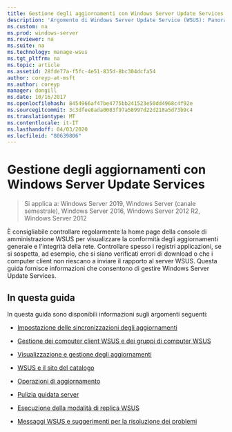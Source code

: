 ```yaml
---
title: Gestione degli aggiornamenti con Windows Server Update Services
description: 'Argomento di Windows Server Update Service (WSUS): Panoramica di Gestione aggiornamenti con collegamenti agli argomenti correlati'
ms.custom: na
ms.prod: windows-server
ms.reviewer: na
ms.suite: na
ms.technology: manage-wsus
ms.tgt_pltfrm: na
ms.topic: article
ms.assetid: 28fde77a-f5fc-4e51-835d-8bc304dcfa54
author: coreyp-at-msft
ms.author: coreyp
manager: dongill
ms.date: 10/16/2017
ms.openlocfilehash: 8454966af47be4775bb241523e50dd4968c4f92e
ms.sourcegitcommit: 3c3dfee8ada0083f97a58997d22d218a5d73b9c4
ms.translationtype: MT
ms.contentlocale: it-IT
ms.lasthandoff: 04/03/2020
ms.locfileid: "80639806"
---
```

# <a name="update-management-with-windows-server-update-services"></a>Gestione degli aggiornamenti con Windows Server Update Services

>Si applica a: Windows Server 2019, Windows Server (canale semestrale), Windows Server 2016, Windows Server 2012 R2, Windows Server 2012

È consigliabile controllare regolarmente la home page della console di amministrazione WSUS per visualizzare la conformità degli aggiornamenti generale e l'integrità della rete. Controllare spesso i registri applicazioni, se si sospetta, ad esempio, che si siano verificati errori di download o che i computer client non riescano a inviare il rapporto al server WSUS. Questa guida fornisce informazioni che consentono di gestire Windows Server Update Services.  
  
## <a name="in-this-guide"></a>In questa guida  
In questa guida sono disponibili informazioni sugli argomenti seguenti:  
  
-   [Impostazione delle sincronizzazioni degli aggiornamenti](setting-up-update-synchronizations.md)  
  
-   [Gestione dei computer client WSUS e dei gruppi di computer WSUS](managing-wsus-client-computers-and-wsus-computer-groups.md)  
  
-   [Visualizzazione e gestione degli aggiornamenti](viewing-and-managing-updates.md)  
  
-   [WSUS e il sito del catalogo](wsus-and-the-catalog-site.md)  
  
-   [Operazioni di aggiornamento](updates-operations.md)  
  
-   [Pulizia guidata server](the-server-cleanup-wizard.md)  
  
-   [Esecuzione della modalità di replica WSUS](running-wsus-replica-mode.md)  
  
-   [Messaggi WSUS e suggerimenti per la risoluzione dei problemi](wsus-messages-and-troubleshooting-tips.md)  

